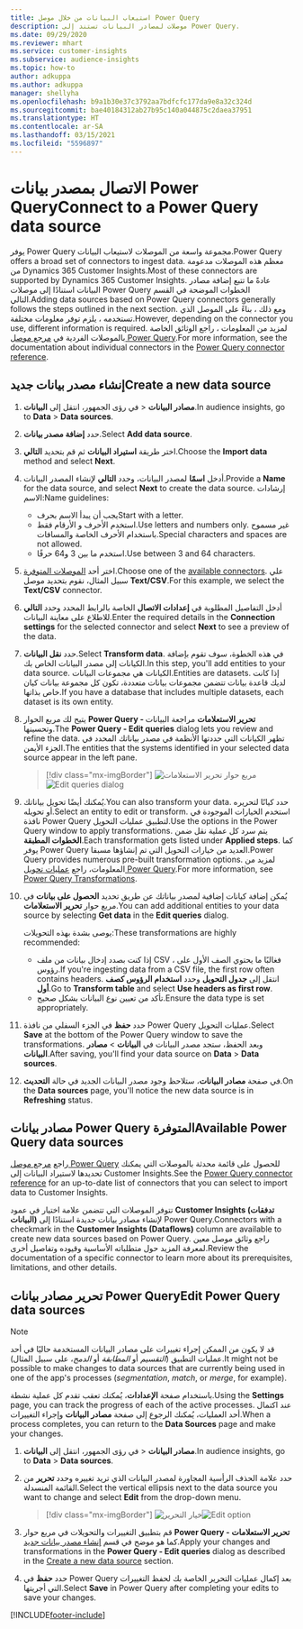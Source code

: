 ```yaml
---
title: استيعاب البيانات من خلال موصل Power Query
description: موصلات لمصادر البيانات تستند إلى Power Query.
ms.date: 09/29/2020
ms.reviewer: mhart
ms.service: customer-insights
ms.subservice: audience-insights
ms.topic: how-to
author: adkuppa
ms.author: adkuppa
manager: shellyha
ms.openlocfilehash: b9a1b30e37c3792aa7bdfcfc177da9e8a32c324d
ms.sourcegitcommit: bae40184312ab27b95c140a044875c2daea37951
ms.translationtype: HT
ms.contentlocale: ar-SA
ms.lasthandoff: 03/15/2021
ms.locfileid: "5596897"
---
```

# <a name="connect-to-a-power-query-data-source"></a><span data-ttu-id="23b0f-103">الاتصال بمصدر بيانات Power Query</span><span class="sxs-lookup"><span data-stu-id="23b0f-103">Connect to a Power Query data source</span></span>

<span data-ttu-id="23b0f-104">يوفر Power Query مجموعة واسعة من الموصلات لاستيعاب البيانات.</span><span class="sxs-lookup"><span data-stu-id="23b0f-104">Power Query offers a broad set of connectors to ingest data.</span></span> <span data-ttu-id="23b0f-105">معظم هذه الموصلات مدعومة من Dynamics 365 Customer Insights.</span><span class="sxs-lookup"><span data-stu-id="23b0f-105">Most of these connectors are supported by Dynamics 365 Customer Insights.</span></span> <span data-ttu-id="23b0f-106">عادةً ما تتبع إضافة مصادر البيانات استنادًا إلى موصلات Power Query الخطوات الموضحة في القسم التالي.</span><span class="sxs-lookup"><span data-stu-id="23b0f-106">Adding data sources based on Power Query connectors generally follows the steps outlined in the next section.</span></span> <span data-ttu-id="23b0f-107">ومع ذلك ، بناءً على الموصل الذي تستخدمه ، يلزم توفر معلومات مختلفة.</span><span class="sxs-lookup"><span data-stu-id="23b0f-107">However, depending on the connector you use, different information is required.</span></span> <span data-ttu-id="23b0f-108">لمزيد من المعلومات ، راجع الوثائق الخاصة بالموصلات الفردية في [مرجع موصل Power Query](/power-query/connectors/).</span><span class="sxs-lookup"><span data-stu-id="23b0f-108">For more information, see the documentation about individual connectors in the [Power Query connector reference](/power-query/connectors/).</span></span>

## <a name="create-a-new-data-source"></a><span data-ttu-id="23b0f-109">إنشاء مصدر بيانات جديد</span><span class="sxs-lookup"><span data-stu-id="23b0f-109">Create a new data source</span></span>

1. <span data-ttu-id="23b0f-110">في رؤى الجمهور، انتقل إلى **البيانات‏‎** > **مصادر البيانات**.</span><span class="sxs-lookup"><span data-stu-id="23b0f-110">In audience insights, go to **Data** > **Data sources**.</span></span>

1. <span data-ttu-id="23b0f-111">حدد **إضافة مصدر بيانات**.</span><span class="sxs-lookup"><span data-stu-id="23b0f-111">Select **Add data source**.</span></span>

1. <span data-ttu-id="23b0f-112">اختر طريقة **استيراد البيانات** ثم قم بتحديد **التالي**.</span><span class="sxs-lookup"><span data-stu-id="23b0f-112">Choose the **Import data** method and select **Next**.</span></span>

1. <span data-ttu-id="23b0f-113">أدخل **اسمًا** لمصدر البيانات، وحدد **التالي** لإنشاء المصدر البيانات.</span><span class="sxs-lookup"><span data-stu-id="23b0f-113">Provide a **Name** for the data source, and select **Next** to create the data source.</span></span> <span data-ttu-id="23b0f-114">إرشادات الاسم:</span><span class="sxs-lookup"><span data-stu-id="23b0f-114">Name guidelines:</span></span> 
   - <span data-ttu-id="23b0f-115">يجب أن يبدأ الاسم بحرف</span><span class="sxs-lookup"><span data-stu-id="23b0f-115">Start with a letter.</span></span>
   - <span data-ttu-id="23b0f-116">استخدم الأحرف و الأرقام فقط.</span><span class="sxs-lookup"><span data-stu-id="23b0f-116">Use letters and numbers only.</span></span> <span data-ttu-id="23b0f-117">غير مسموح باستخدام الأحرف الخاصة والمسافات.</span><span class="sxs-lookup"><span data-stu-id="23b0f-117">Special characters and spaces are not allowed.</span></span>
   - <span data-ttu-id="23b0f-118">استخدم ما بين 3 و64 حرفًا.</span><span class="sxs-lookup"><span data-stu-id="23b0f-118">Use between 3 and 64 characters.</span></span>

1. <span data-ttu-id="23b0f-119">اختر أحد [الموصلات المتوفرة](#available-power-query-data-sources).</span><span class="sxs-lookup"><span data-stu-id="23b0f-119">Choose one of the [available connectors](#available-power-query-data-sources).</span></span> <span data-ttu-id="23b0f-120">علي سبيل المثال، نقوم بتحديد موصل **Text/CSV**.</span><span class="sxs-lookup"><span data-stu-id="23b0f-120">For this example, we select the **Text/CSV** connector.</span></span>

1. <span data-ttu-id="23b0f-121">أدخل التفاصيل المطلوبة في **إعدادات الاتصال** الخاصة بالرابط المحدد وحدد **التالي** للاطلاع على معاينة البيانات.</span><span class="sxs-lookup"><span data-stu-id="23b0f-121">Enter the required details in the **Connection settings** for the selected connector and select **Next** to see a preview of the data.</span></span>

1. <span data-ttu-id="23b0f-122">حدد **نقل البيانات**.</span><span class="sxs-lookup"><span data-stu-id="23b0f-122">Select **Transform data**.</span></span> <span data-ttu-id="23b0f-123">في هذه الخطوة، سوف تقوم بإضافة الكيانات إلى مصدر البيانات الخاص بك.</span><span class="sxs-lookup"><span data-stu-id="23b0f-123">In this step, you'll add entities to your data source.</span></span> <span data-ttu-id="23b0f-124">الكيانات هي مجموعات البيانات.</span><span class="sxs-lookup"><span data-stu-id="23b0f-124">Entities are datasets.</span></span> <span data-ttu-id="23b0f-125">إذا كانت لديك قاعدة بيانات تتضمن مجموعات بيانات متعددة، تكون كل مجموعة بيانات كيان خاص بذاتها.</span><span class="sxs-lookup"><span data-stu-id="23b0f-125">If you have a database that includes multiple datasets, each dataset is its own entity.</span></span>

1. <span data-ttu-id="23b0f-126">يتيح لك مربع الحوار **Power Query - تحرير الاستعلامات** مراجعة البيانات وتحسينها.</span><span class="sxs-lookup"><span data-stu-id="23b0f-126">The **Power Query - Edit queries** dialog lets you review and refine the data.</span></span> <span data-ttu-id="23b0f-127">تظهر الكيانات التي حددتها الأنظمة في مصدر بياناتك المحدد في الجزء الأيمن.</span><span class="sxs-lookup"><span data-stu-id="23b0f-127">The entities that the systems identified in your selected data source appear in the left pane.</span></span>

   > [!div class="mx-imgBorder"]
   > <span data-ttu-id="23b0f-128">![مربع حوار تحرير الاستعلامات](media/data-manager-configure-edit-queries.png "مربع حوار تحرير الاستعلامات")</span><span class="sxs-lookup"><span data-stu-id="23b0f-128">![Edit queries dialog](media/data-manager-configure-edit-queries.png "Edit queries dialog")</span></span>

1. <span data-ttu-id="23b0f-129">يُمكنك أيضًا تحويل بياناتك.</span><span class="sxs-lookup"><span data-stu-id="23b0f-129">You can also transform your data.</span></span> <span data-ttu-id="23b0f-130">حدد كيانًا لتحريره أو تحويله.</span><span class="sxs-lookup"><span data-stu-id="23b0f-130">Select an entity to edit or transform.</span></span> <span data-ttu-id="23b0f-131">استخدم الخيارات الموجودة في نافذة Power Query لتطبيق عمليات التحويل.</span><span class="sxs-lookup"><span data-stu-id="23b0f-131">Use the options in the Power Query window to apply transformations.</span></span> <span data-ttu-id="23b0f-132">يتم سرد كل عملية نقل ضمن **الخطوات المطبقة**.</span><span class="sxs-lookup"><span data-stu-id="23b0f-132">Each transformation gets listed under **Applied steps**.</span></span> <span data-ttu-id="23b0f-133">كما يوفر Power Query العديد من خيارات التحويل التي تم إنشاؤها مسبقا.</span><span class="sxs-lookup"><span data-stu-id="23b0f-133">Power Query provides numerous pre-built transformation options.</span></span> <span data-ttu-id="23b0f-134">لمزيد من المعلومات، راجع [عمليات تحويل Power Query](/power-query/power-query-what-is-power-query#transformations).</span><span class="sxs-lookup"><span data-stu-id="23b0f-134">For more information, see [Power Query Transformations](/power-query/power-query-what-is-power-query#transformations).</span></span>

1. <span data-ttu-id="23b0f-135">يُمكن إضافة كيانات إضافية لمصدر بياناتك عن طريق تحديد **الحصول على بيانات** في مربع حوار **تحرير الاستعلامات**.</span><span class="sxs-lookup"><span data-stu-id="23b0f-135">You can add additional entities to your data source by selecting **Get data** in the **Edit queries** dialog.</span></span>

   <span data-ttu-id="23b0f-136">يوصى بشدة بهذه التحويلات:</span><span class="sxs-lookup"><span data-stu-id="23b0f-136">These transformations are highly recommended:</span></span>

   - <span data-ttu-id="23b0f-137">إذا كنت بصدد إدخال بيانات من ملف CSV ، فغالبًا ما يحتوي الصف الأول على رؤوس.</span><span class="sxs-lookup"><span data-stu-id="23b0f-137">If you're ingesting data from a CSV file, the first row often contains headers.</span></span> <span data-ttu-id="23b0f-138">انتقل إلى **جدول التحويل** وحدد **استخدام الرؤوس كصف أول**.</span><span class="sxs-lookup"><span data-stu-id="23b0f-138">Go to **Transform table** and select **Use headers as first row**.</span></span>
   - <span data-ttu-id="23b0f-139">تأكد من تعيين نوع البيانات بشكل صحيح.</span><span class="sxs-lookup"><span data-stu-id="23b0f-139">Ensure the data type is set appropriately.</span></span>

1. <span data-ttu-id="23b0f-140">حدد **حفظ** في الجزء السفلي من نافذة Power Query عمليات التحويل.</span><span class="sxs-lookup"><span data-stu-id="23b0f-140">Select **Save** at the bottom of the Power Query window to save the transformations.</span></span> <span data-ttu-id="23b0f-141">وبعد الحفظ، ستجد مصدر البيانات في **البيانات** > **مصادر البيانات**.</span><span class="sxs-lookup"><span data-stu-id="23b0f-141">After saving, you'll find your data source on **Data** > **Data sources**.</span></span>

1. <span data-ttu-id="23b0f-142">في صفحة **مصادر البيانات**، ستلاحظ وجود مصدر البيانات الجديد في حالة **التحديث**.</span><span class="sxs-lookup"><span data-stu-id="23b0f-142">On the **Data sources** page, you'll notice the new data source is in **Refreshing** status.</span></span>

## <a name="available-power-query-data-sources"></a><span data-ttu-id="23b0f-143">مصادر بيانات Power Query المتوفرة</span><span class="sxs-lookup"><span data-stu-id="23b0f-143">Available Power Query data sources</span></span>

<span data-ttu-id="23b0f-144">راجع [مرجع موصل Power Query](/power-query/connectors/) للحصول على قائمة محدثة بالموصلات التي يمكنك تحديدها لاستيراد البيانات إلى Customer Insights.</span><span class="sxs-lookup"><span data-stu-id="23b0f-144">See the [Power Query connector reference](/power-query/connectors/) for an up-to-date list of connectors that you can select to import data to Customer Insights.</span></span> 

<span data-ttu-id="23b0f-145">تتوفر الموصلات التي تتضمن علامة اختيار في عمود **Customer Insights (تدفقات البيانات)** لإنشاء مصادر بيانات جديدة استنادًا إلى Power Query.</span><span class="sxs-lookup"><span data-stu-id="23b0f-145">Connectors with a checkmark in the **Customer Insights (Dataflows)** column are available to create new data sources based on Power Query.</span></span> <span data-ttu-id="23b0f-146">راجع وثائق موصل معين لمعرفة المزيد حول متطلباته الأساسية وقيوده وتفاصيل أخرى.</span><span class="sxs-lookup"><span data-stu-id="23b0f-146">Review the documentation of a specific connector to learn more about its prerequisites, limitations, and other details.</span></span>

## <a name="edit-power-query-data-sources"></a><span data-ttu-id="23b0f-147">تحرير مصادر بيانات Power Query</span><span class="sxs-lookup"><span data-stu-id="23b0f-147">Edit Power Query data sources</span></span>

> [!NOTE]
> <span data-ttu-id="23b0f-148">قد لا يكون من الممكن إجراء تغييرات على مصادر البيانات المستخدمة حاليًا في أحد عمليات التطبيق (*التقسيم* أو *المطابقة* أو *الدمج*، على سبيل المثال).</span><span class="sxs-lookup"><span data-stu-id="23b0f-148">It might not be possible to make changes to data sources that are currently being used in one of the app's processes (*segmentation*, *match*, or *merge*, for example).</span></span> 
>
> <span data-ttu-id="23b0f-149">باستخدام صفحة **الإعدادات**، يُمكنك تعقب تقدم كل عملية نشطة.</span><span class="sxs-lookup"><span data-stu-id="23b0f-149">Using the **Settings** page, you can track the progress of each of the active processes.</span></span> <span data-ttu-id="23b0f-150">عند اكتمال أحد العمليات، يُمكنك الرجوع إلى صفحة **مصادر البيانات** وإجراء التغييرات.</span><span class="sxs-lookup"><span data-stu-id="23b0f-150">When a process completes, you can return to the **Data Sources** page and make your changes.</span></span>

1. <span data-ttu-id="23b0f-151">في رؤى الجمهور، انتقل إلى **البيانات‏‎** > **مصادر البيانات**.</span><span class="sxs-lookup"><span data-stu-id="23b0f-151">In audience insights, go to **Data** > **Data sources**.</span></span>

2. <span data-ttu-id="23b0f-152">حدد علامة الحذف الرأسية المجاورة لمصدر البيانات الذي تريد تغييره وحدد **تحرير** من القائمة المنسدلة.</span><span class="sxs-lookup"><span data-stu-id="23b0f-152">Select the vertical ellipsis next to the data source you want to change and select **Edit** from the drop-down menu.</span></span>

   > [!div class="mx-imgBorder"]
   > <span data-ttu-id="23b0f-153">![خيار التحرير](media/edit-option-data-sources.png "خيار التحرير")</span><span class="sxs-lookup"><span data-stu-id="23b0f-153">![Edit option](media/edit-option-data-sources.png "Edit option")</span></span>

3. <span data-ttu-id="23b0f-154">قم بتطبيق التغييرات والتحويلات في مربع حوار **Power Query - تحرير الاستعلامات** كما هو موضح في قسم [إنشاء مصدر بيانات جديد](#create-a-new-data-source).</span><span class="sxs-lookup"><span data-stu-id="23b0f-154">Apply your changes and transformations in the **Power Query - Edit queries** dialog as described in the [Create a new data source](#create-a-new-data-source) section.</span></span>

4. <span data-ttu-id="23b0f-155">حدد **حفظ** في Power Query بعد إكمال عمليات التحرير الخاصة بك لحفظ التغييرات التي أجريتها.</span><span class="sxs-lookup"><span data-stu-id="23b0f-155">Select **Save** in Power Query after completing your edits to save your changes.</span></span>


[!INCLUDE[footer-include](../includes/footer-banner.md)]
